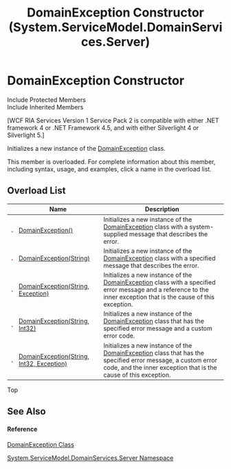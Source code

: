 ﻿---
title: DomainException Constructor  (System.ServiceModel.DomainServices.Server)
TOCTitle: DomainException Constructor
ms:assetid: Overload:System.ServiceModel.DomainServices.Server.DomainException.#ctor
ms:mtpsurl: https://msdn.microsoft.com/en-us/library/system.servicemodel.domainservices.server.domainexception.domainexception(v=VS.91)
ms:contentKeyID: 28754692
ms.date: 01/27/2012
mtps_version: v=VS.91
f1_keywords:
- System.ServiceModel.DomainServices.Server.DomainException.#ctor
- System.ServiceModel.DomainServices.Server.DomainException.DomainException
dev_langs:
- CSharp
- JScript
- VB
- FSharp
---

# DomainException Constructor

Include Protected Members  
Include Inherited Members  

\[WCF RIA Services Version 1 Service Pack 2 is compatible with either .NET framework 4 or .NET Framework 4.5, and with either Silverlight 4 or Silverlight 5.\]

Initializes a new instance of the [DomainException](ff423362\(v=vs.91\).md) class.

This member is overloaded. For complete information about this member, including syntax, usage, and examples, click a name in the overload list.

## Overload List

<table>
<thead>
<tr class="header">
<th> </th>
<th>Name</th>
<th>Description</th>
</tr>
</thead>
<tbody>
<tr class="odd">
<td><img src="images\Ff423329.pubmethod(en-us,VS.91).gif" title="Public method" alt="Public method" /></td>
<td><a href="ff422983(v=vs.91).md">DomainException()</a></td>
<td>Initializes a new instance of the <a href="ff423362(v=vs.91).md">DomainException</a> class with a system-supplied message that describes the error.</td>
</tr>
<tr class="even">
<td><img src="images\Ff423329.pubmethod(en-us,VS.91).gif" title="Public method" alt="Public method" /></td>
<td><a href="ff422166(v=vs.91).md">DomainException(String)</a></td>
<td>Initializes a new instance of the <a href="ff423362(v=vs.91).md">DomainException</a> class with a specified message that describes the error.</td>
</tr>
<tr class="odd">
<td><img src="images\Ff423329.pubmethod(en-us,VS.91).gif" title="Public method" alt="Public method" /></td>
<td><a href="ff422075(v=vs.91).md">DomainException(String, Exception)</a></td>
<td>Initializes a new instance of the <a href="ff423362(v=vs.91).md">DomainException</a> class with a specified error message and a reference to the inner exception that is the cause of this exception.</td>
</tr>
<tr class="even">
<td><img src="images\Ff423329.pubmethod(en-us,VS.91).gif" title="Public method" alt="Public method" /></td>
<td><a href="ff422113(v=vs.91).md">DomainException(String, Int32)</a></td>
<td>Initializes a new instance of the <a href="ff423362(v=vs.91).md">DomainException</a> class that has the specified error message and a custom error code.</td>
</tr>
<tr class="odd">
<td><img src="images\Ff423329.pubmethod(en-us,VS.91).gif" title="Public method" alt="Public method" /></td>
<td><a href="ff422544(v=vs.91).md">DomainException(String, Int32, Exception)</a></td>
<td>Initializes a new instance of the <a href="ff423362(v=vs.91).md">DomainException</a> class that has the specified error message, a custom error code, and the inner exception that is the cause of this exception.</td>
</tr>
</tbody>
</table>

Top

## See Also

#### Reference

[DomainException Class](ff423362\(v=vs.91\).md)

[System.ServiceModel.DomainServices.Server Namespace](ff423220\(v=vs.91\).md)

